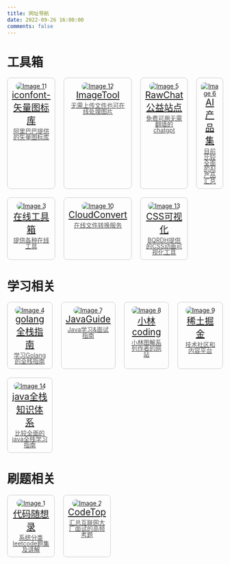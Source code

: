 ```yaml
---
title: 网址导航
date: 2022-09-26 16:00:00
comments: false
---
```

<!DOCTYPE html>
<html lang="zh-CN">
<head>
<meta charset="UTF-8">
<style>
  .grid-container {
    display: grid;
    grid-template-columns: repeat(4, 1fr);
    gap: 20px;
  }
  .grid-item {
    border: 1px solid #ccc;
    border-radius: 8px;
    padding: 10px;
    text-align: center;
  }
  .grid-item img {
    max-width: 100%;
    border-radius: 8px;
  }
  .title {
    font-size: 1.5em;
    margin-bottom: 5px;
  }
  .description {
    font-size: 1em;
    color: #555;
    line-height: 1;
  }
</style>
</head>
<body>

# 工具箱
<div class="grid-container">
<div class="grid-item">
    <a href="https://www.iconfont.cn/">
        <img src="https://picbed.xlxq.fun/img/default_cover_29.webp" alt="Image 11">
        <div class="title">iconfont-矢量图标库</div>
        <div class="description">阿里巴巴提供的矢量图标库</div>
    </a>
</div>

<div class="grid-item">
    <a href="https://imagestool.com/zh_CN/">
        <img src="https://picbed.xlxq.fun/img/default_cover_30.webp" alt="Image 12">
        <div class="title">ImageTool</div>
        <div class="description">无需上传文件也可在线处理图片</div>
    </a>
</div>

<div class="grid-item">
    <a href="https://ChatGPTplus.cn/">
        <img src="https://picbed.xlxq.fun/img/default_cover_31.webp" alt="Image 5">
        <div class="title">RawChat公益站点</div>
        <div class="description">免费可用无需翻墙的chatgpt</div>
    </a>
</div>

<div class="grid-item">
    <a href="https://latentbox.com/zh/awesome-ai-products">
        <img src="https://picbed.xlxq.fun/img/default_cover_32.webp" alt="Image 6">
        <div class="title">AI产品集</div>
        <div class="description">目前比较全面的AI产品汇总</div>
    </a>
</div>

<div class="grid-item">
    <a href="https://tools.fun/">
        <img src="https://picbed.xlxq.fun/img/default_cover_29.webp" alt="Image 3">
        <div class="title">在线工具箱</div>
        <div class="description">提供各种在线工具</div>
    </a>
</div>
<div class="grid-item">
    <a href="https://cloudconvert.com/">
        <img src="https://picbed.xlxq.fun/img/default_cover_33.webp" alt="Image 10">
        <div class="title">CloudConvert</div>
        <div class="description">在线文件转换服务</div>
    </a>
</div>

<div class="grid-item">
    <a href="https://css.bqrdh.com/animate">
        <img src="https://picbed.xlxq.fun/img/default_cover_34.webp" alt="Image 13">
        <div class="title">CSS可视化</div>
        <div class="description">BQRDH提供的CSS动画可视化工具</div>
    </a>
</div>
</div>

# 学习相关
<div class="grid-container">
<div class="grid-item">
    <a href="https://golangguide.top/golang/%E5%AD%A6%E4%B9%A0%E8%B7%AF%E7%BA%BF.html">
        <img src="https://picbed.xlxq.fun/img/default_cover_35.webp" alt="Image 4">
        <div class="title">golang全栈指南</div>
        <div class="description">学习Golang的全栈指南</div>
    </a>
</div>

<div class="grid-item">
    <a href="https://javaguide.cn/home.html">
        <img src="https://picbed.xlxq.fun/img/default_cover_36.webp" alt="Image 7">
        <div class="title">JavaGuide</div>
        <div class="description">Java学习&面试指南</div>
    </a>
</div>

<div class="grid-item">
    <a href="https://xiaolincoding.com/">
        <img src="https://picbed.xlxq.fun/img/default_cover_37.webp" alt="Image 8">
        <div class="title">小林coding</div>
        <div class="description">小林图解系列作者的网站</div>
    </a>
</div>

<div class="grid-item">
    <a href="https://juejin.cn/">
        <img src="https://picbed.xlxq.fun/img/default_cover_38.webp" alt="Image 9">
        <div class="title">稀土掘金</div>
        <div class="description">技术社区和内容平台</div>
    </a>
</div>

<div class="grid-item">
    <a href="https://pdai.tech/">
        <img src="https://picbed.xlxq.fun/img/default_cover_39.webp" alt="Image 14">
        <div class="title">java全栈知识体系</div>
        <div class="description">比较全面的java全栈学习指南</div>
    </a>
</div>
</div>

# 刷题相关
<div class="grid-container">
  <div class="grid-item">
    <a href="https://www.programmercarl.com/">
        <img src="https://picbed.xlxq.fun/img/default_cover_40.webp" alt="Image 1">
        <div class="title">代码随想录</div>
        <div class="description">系统分类leetcode题集及讲解</div>
    </a>
  </div>
  <div class="grid-item">
    <a href="https://codetop.cc/home">
        <img src="https://picbed.xlxq.fun/img/default_cover_41.webp" alt="Image 2">
        <div class="title">CodeTop</div>
        <div class="description">汇总互联网大厂面试的高频考题</div>
    </a>
  </div>
</div>

</body>
</html>